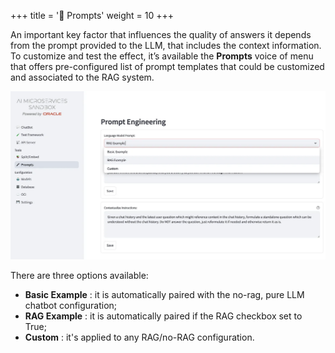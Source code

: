 +++
title = '🎤 Prompts'
weight = 10
+++

<!--
Copyright (c) 2023, 2024, Oracle and/or its affiliates.
Licensed under the Universal Permissive License v1.0 as shown at http://oss.oracle.com/licenses/upl.
-->

An important key factor that influences the quality of answers it depends from the prompt provided to the LLM, that includes the context information. To customize and test the effect, it’s available the **Prompts** voice of menu that offers pre-configured list of prompt templates that could be customized and associated to the RAG system.

![Prompt](images/prompt.png)

There are three options available:
- **Basic Example** : it is automatically paired with the no-rag, pure LLM chatbot configuration; 
- **RAG Example** : it is automatically paired if the RAG checkbox set to True;
- **Custom** : it's applied to any RAG/no-RAG configuration.
